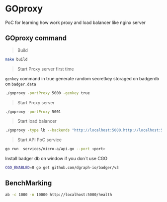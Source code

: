 # GOproxy
PoC for learning how work proxy and load balancer like nginx server


## GOproxy command

> Build

```bash
make build
```

> Start Proxy server first time

`genkey` command in true generate random secretkey storaged on badgerdb on `badger.data`

```bash
./goproxy -portProxy 5000 -genkey true
```

> Start Proxy server

```bash
./goproxy -portProxy 5001
```

> Start load balancer

```bash
./goproxy -type lb --backends "http://localhost:5000,http://localhost:5001,http://localhost:5002"
```

> Start API PoC service

```bash
go run  services/micro-a/api.go --port <port>
```

Install badger db on window if you don`t use CGO
```bash
CGO_ENABLED=0 go get github.com/dgraph-io/badger/v3
```

BenchMarking
------------

```bash
ab -c 1000 -n 10000 http://localhost:5000/health
```